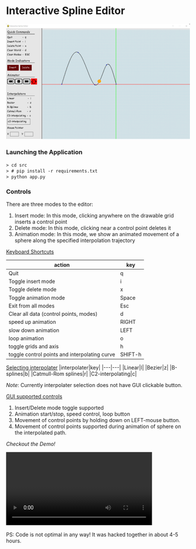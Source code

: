 # Interactive Spline Editor

![Application Layout](demo/app-layout.png?raw=true "Application Layout")


### Launching the Application
```
> cd src
> # pip install -r requirements.txt
> python app.py
```

### Controls

There are three modes to the editor:
1. Insert mode: In this mode, clicking anywhere on the drawable grid inserts a control point
2. Delete mode: In this mode, clicking near a control point deletes it
3. Animation mode: In this mode, we show an animated movement of a sphere along the specified interpolation trajectory

<ins>Keyboard Shortcuts</ins>

|action|key|
|---|---|
|Quit| q|
|Toggle insert mode| i|
|Toggle delete mode| x|
|Toggle animation mode| Space|
|Exit from all modes| Esc|
|Clear all data (control points, modes) | d|
|speed up animation| RIGHT|
|slow down animation| LEFT|
|loop animation| o|
|toggle grids and axis| h|
|toggle control points and interpolating curve | SHIFT-h|

<ins>Selecting interpolater</ins>
|interpolater|key|
|---|---|
|Linear|l|
|Bezier|z|
|B-splines|b|
|Catmull-Rom splines|r|
|C2-interpolating|c|

_Note_: Currently interpolater selection does not have GUI clickable button.

<ins>GUI supported controls</ins>
1. Insert/Delete mode toggle supported
2. Animation start/stop, speed control, loop button
3. Movement of control points by holding down on LEFT-mouse button.
4. Movement of control points supported during animation of sphere on the interpolated path.


*Checkout the Demo!* 

<video src='demo/Interactive_Spline_Editor_Demo.mp4?raw=true' width="400"></video>

PS: Code is not optimal in any way! It was hacked together in about 4-5 hours.